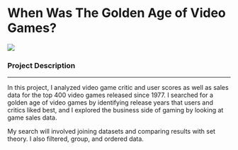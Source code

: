 # When Was The Golden Age of Video Games?
![](https://hips.hearstapps.com/hmg-prod/images/gridoffset-videogames-1-1585583517.jpg?crop=0.504xw:1.00xh;0,0.00326xh&resize=1200:*)

### Project Description
-------
In this project, I analyzed video game critic and user scores as well as sales data for the top 400 video games released since 1977. I searched for a golden age of video games by identifying release years that users and critics liked best, and I explored the business side of gaming by looking at game sales data.

My search will involved joining datasets and comparing results with set theory. I also filtered, group, and ordered data. 
